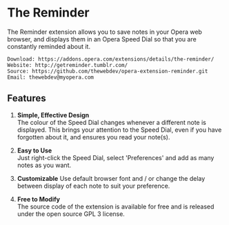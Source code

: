 # The Reminder

The Reminder extension allows you to save notes in your Opera web browser, and displays them in an Opera Speed Dial so that you are constantly reminded about it.

	Download: https://addons.opera.com/extensions/details/the-reminder/
	Website: http://getreminder.tumblr.com/
	Source: https://github.com/thewebdev/opera-extension-reminder.git 
	Email: thewebdev@myopera.com

## Features

1. **Simple, Effective Design**  
The colour of the Speed Dial changes whenever a different note is displayed. This brings your attention to the Speed Dial, even if you have forgotten about it, and ensures you read your note(s).

2. **Easy to Use**   
Just right-click the Speed Dial, select 'Preferences' and add as many notes as you want.

3. **Customizable** 
Use default browser font and / or change the delay between display of each note to suit your preference.

4. **Free to Modify**  
The source code of the extension is available for free and is released under the open source GPL 3 license.